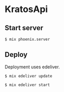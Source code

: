 # KratosApi

## Start server

    $ mix phoenix.server

## Deploy
Deployment uses edeliver.

    $ mix edeliver update

    $ mix edeliver start

